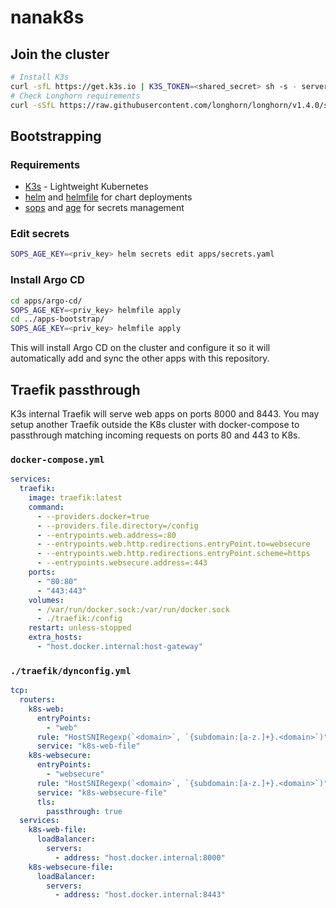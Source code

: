 # nanak8s

## Join the cluster

```sh
# Install K3s
curl -sfL https://get.k3s.io | K3S_TOKEN=<shared_secret> sh -s - server --server https://<domain>:6443 --disable local-storage
# Check Longhorn requirements
curl -sSfL https://raw.githubusercontent.com/longhorn/longhorn/v1.4.0/scripts/environment_check.sh | bash
```

## Bootstrapping

### Requirements

- [K3s](https://docs.k3s.io/) - Lightweight Kubernetes
- [helm](https://helm.sh/) and [helmfile](https://helmfile.readthedocs.io/en/latest/) for chart deployments
- [sops](https://github.com/mozilla/sops) and [age](https://github.com/FiloSottile/age) for secrets management

### Edit secrets

```sh
SOPS_AGE_KEY=<priv_key> helm secrets edit apps/secrets.yaml
```

### Install Argo CD

```sh
cd apps/argo-cd/
SOPS_AGE_KEY=<priv_key> helmfile apply
cd ../apps-bootstrap/
SOPS_AGE_KEY=<priv_key> helmfile apply
```

This will install Argo CD on the cluster and configure it so it will automatically add and sync the other apps with this repository.

## Traefik passthrough

K3s internal Traefik will serve web apps on ports 8000 and 8443. You may setup another Traefik outside the K8s cluster with docker-compose to passthrough matching incoming requests on ports 80 and 443 to K8s.

### `docker-compose.yml`

```yaml
services:
  traefik:
    image: traefik:latest
    command:
      - --providers.docker=true
      - --providers.file.directory=/config
      - --entrypoints.web.address=:80
      - --entrypoints.web.http.redirections.entryPoint.to=websecure
      - --entrypoints.web.http.redirections.entryPoint.scheme=https
      - --entrypoints.websecure.address=:443
    ports:
      - "80:80"
      - "443:443"
    volumes:
      - /var/run/docker.sock:/var/run/docker.sock
      - ./traefik:/config
    restart: unless-stopped
    extra_hosts:
      - "host.docker.internal:host-gateway"
```

### `./traefik/dynconfig.yml`

```yaml
tcp:
  routers:
    k8s-web:
      entryPoints:
        - "web"
      rule: "HostSNIRegexp(`<domain>`, `{subdomain:[a-z.]+}.<domain>`)"
      service: "k8s-web-file"
    k8s-websecure:
      entryPoints:
        - "websecure"
      rule: "HostSNIRegexp(`<domain>`, `{subdomain:[a-z.]+}.<domain>`)"
      service: "k8s-websecure-file"
      tls:
        passthrough: true
  services:
    k8s-web-file:
      loadBalancer:
        servers:
          - address: "host.docker.internal:8000"
    k8s-websecure-file:
      loadBalancer:
        servers:
          - address: "host.docker.internal:8443"
```
